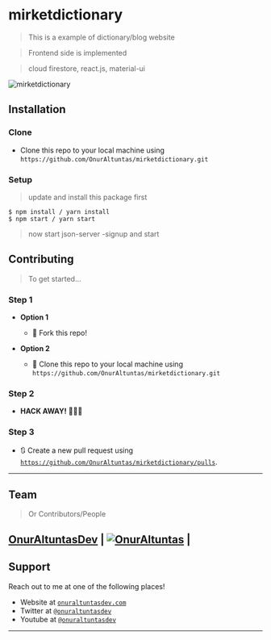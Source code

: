 
# mirketdictionary

> This is a example of dictionary/blog website

> Frontend side is implemented 

> cloud firestore, react.js, material-ui

![mirketdictionary](https://user-images.githubusercontent.com/53194850/91441206-7b441380-e878-11ea-9464-8cb73374e89b.PNG)


## Installation

### Clone

- Clone this repo to your local machine using `https://github.com/OnurAltuntas/mirketdictionary.git`

### Setup

> update and install this package first

```shell
$ npm install / yarn install
$ npm start / yarn start
```

> now start json-server
-signup and start 

## Contributing

> To get started...

### Step 1

- **Option 1**
    - 🍴 Fork this repo!

- **Option 2**
    - 👯 Clone this repo to your local machine using `https://github.com/OnurAltuntas/mirketdictionary.git`

### Step 2

- **HACK AWAY!** 🔨🔨🔨

### Step 3

- 🔃 Create a new pull request using <a href="https://github.com/OnurAltuntas/mirketdictionary/pulls" target="_blank">`https://github.com/OnurAltuntas/mirketdictionary/pulls`</a>.

---

## Team

> Or Contributors/People

 <a href="https://onuraltuntasdev.netlify.app/" target="_blank">**OnurAltuntasDev**</a> 
 | [![OnurAltuntas](https://avatars0.githubusercontent.com/u/53194850?s=460&u=88ff0b9c8fe41c908d3c9b7ff43eb00dba669e66&v=4)](https://onuraltuntasdev.netlify.app)  |
---

## Support

Reach out to me at one of the following places!

- Website at <a href="https://onuraltuntasdev.netlify.app/" target="_blank">`onuraltuntasdev.com`</a>
- Twitter at <a href="http://twitter.com/onuraltuntasdev" target="_blank">`@onuraltuntasdev`</a>
- Youtube at <a href="https://www.youtube.com/channel/UCalJQ45NyMzMvPqK5n0xYEA" target="_blank">`@onuraltuntasdev`</a>
---


